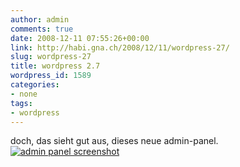 ```yaml
---
author: admin
comments: true
date: 2008-12-11 07:55:26+00:00
link: http://habi.gna.ch/2008/12/11/wordpress-27/
slug: wordpress-27
title: wordpress 2.7
wordpress_id: 1589
categories:
- none
tags:
- wordpress
---
```


doch, das sieht gut aus, dieses neue admin-panel.[![admin panel screenshot](http://habi.gna.ch/wp-content/uploads/2008/12/picture-1-300x216.png)](http://habi.gna.ch/wp-content/uploads/2008/12/picture-1-1024x737.png)

